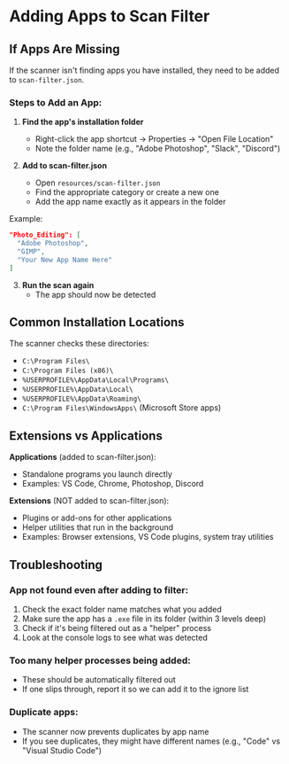 # Adding Apps to Scan Filter

## If Apps Are Missing

If the scanner isn't finding apps you have installed, they need to be added to `scan-filter.json`.

### Steps to Add an App:

1. **Find the app's installation folder**
   - Right-click the app shortcut → Properties → "Open File Location"
   - Note the folder name (e.g., "Adobe Photoshop", "Slack", "Discord")

2. **Add to scan-filter.json**
   - Open `resources/scan-filter.json`
   - Find the appropriate category or create a new one
   - Add the app name exactly as it appears in the folder

Example:

```json
"Photo_Editing": [
  "Adobe Photoshop",
  "GIMP",
  "Your New App Name Here"
]
```

3. **Run the scan again**
   - The app should now be detected

## Common Installation Locations

The scanner checks these directories:

- `C:\Program Files\`
- `C:\Program Files (x86)\`
- `%USERPROFILE%\AppData\Local\Programs\`
- `%USERPROFILE%\AppData\Local\`
- `%USERPROFILE%\AppData\Roaming\`
- `C:\Program Files\WindowsApps\` (Microsoft Store apps)

## Extensions vs Applications

**Applications** (added to scan-filter.json):

- Standalone programs you launch directly
- Examples: VS Code, Chrome, Photoshop, Discord

**Extensions** (NOT added to scan-filter.json):

- Plugins or add-ons for other applications
- Helper utilities that run in the background
- Examples: Browser extensions, VS Code plugins, system tray utilities

## Troubleshooting

### App not found even after adding to filter:

1. Check the exact folder name matches what you added
2. Make sure the app has a `.exe` file in its folder (within 3 levels deep)
3. Check if it's being filtered out as a "helper" process
4. Look at the console logs to see what was detected

### Too many helper processes being added:

- These should be automatically filtered out
- If one slips through, report it so we can add it to the ignore list

### Duplicate apps:

- The scanner now prevents duplicates by app name
- If you see duplicates, they might have different names (e.g., "Code" vs "Visual Studio Code")
